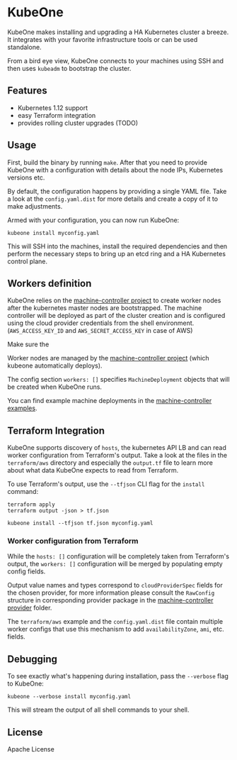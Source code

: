 # KubeOne

KubeOne makes installing and upgrading a HA Kubernetes cluster a breeze.
It integrates with your favorite infrastructure tools or can be used standalone.

From a bird eye view, KubeOne connects to your machines using SSH and then uses
`kubeadm` to bootstrap the cluster.

## Features

* Kubernetes 1.12 support
* easy Terraform integration
* provides rolling cluster upgrades (TODO)

## Usage

First, build the binary by running `make`. After that you need to provide
KubeOne with a configuration with details about the node IPs, Kubernetes
versions etc.

By default, the configuration happens by providing a single YAML file. Take a
look at the `config.yaml.dist` for more details and create a copy of it to make
adjustments.

Armed with your configuration, you can now run KubeOne:

    kubeone install myconfig.yaml

This will SSH into the machines, install the required dependencies and then
perform the necessary steps to bring up an etcd ring and a HA Kubernetes
control plane.

## Workers definition

KubeOne relies on the [machine-controller
project](https://github.com/kubermatic/machine-controller/) to create worker nodes after the kubernetes master nodes are bootstrapped.
The machine controller will be deployed as part of the cluster creation and is configured using the cloud provider credentials from the shell environment.
(`AWS_ACCESS_KEY_ID` and `AWS_SECRET_ACCESS_KEY` in case of AWS)

Make sure the


Worker nodes are managed by the [machine-controller
project](https://github.com/kubermatic/machine-controller/) (which kubeone
automatically deploys).

The config section `workers: []` specifies `MachineDeployment` objects that will be created when KubeOne runs.

You can find example machine deployments in the [machine-controller examples](https://github.com/kubermatic/machine-controller/blob/master/examples/aws-machinedeployment.yaml).

## Terraform Integration

KubeOne supports discovery of `hosts`, the kubernetes API LB and can read worker configuration from Terraform's output.
Take a look at the files in the `terraform/aws` directory and especially the `output.tf` file to learn more about what data KubeOne expects to read from Terraform.

To use Terraform's output, use the `--tfjson` CLI flag for the `install` command:

    terraform apply
    terraform output -json > tf.json

    kubeone install --tfjson tf.json myconfig.yaml


### Worker configuration from Terraform

While the `hosts: []` configuration will be completely taken from Terraform's output, the `workers: []` configuration will be merged by populating empty config fields.

Output value names and types correspond to `cloudProviderSpec` fields for the chosen
provider, for more information please consult the `RawConfig` structure in corresponding provider package in the [machine-controller provider](https://github.com/kubermatic/machine-controller/tree/master/pkg/cloudprovider/provider) folder.

The `terraform/aws` example and the `config.yaml.dist` file contain multiple worker configs that use this mechanism to add `availabilityZone`, `ami`, etc. fields.

## Debugging

To see exactly what's happening during installation, pass the `--verbose` flag
to KubeOne:

    kubeone --verbose install myconfig.yaml

This will stream the output of all shell commands to your shell.

## License

Apache License
